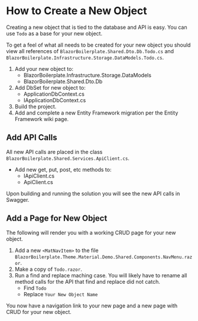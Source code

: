 # How to Create a New Object

Creating a new object that is tied to the database and API is easy. You can use `Todo` as a base for your new object. 

To get a feel of what all needs to be created for your new object you should view all references of `BlazorBoilerplate.Shared.Dto.Db.Todo.cs` and `BlazorBoilerplate.Infrastructure.Storage.DataModels.Todo.cs`.

1. Add your new object to:
    * BlazorBoilerplate.Infrastructure.Storage.DataModels
    * BlazorBoilerplate.Shared.Dto.Db
1. Add DbSet for new object to:
    * ApplicationDbContext.cs
    * IApplicationDbContext.cs
1. Build the project.
1. Add and complete a new Entity Framework migration per the Entity Framework wiki page.

## Add API Calls
All new API calls are placed in the class `BlazorBoilerplate.Shared.Services.ApiClient.cs`.

* Add new get, put, post, etc methods to:
    * IApiClient.cs
    * ApiClient.cs

Upon building and running the solution you will see the new API calls in Swagger.

## Add a Page for New Object
The following will render you with a working CRUD page for your new object.

1. Add a new `<MatNavItem>` to the file `BlazorBoilerplate.Theme.Material.Demo.Shared.Components.NavMenu.razor`.
1. Make a copy of `Todo.razor`.
1. Run a find and replace maching case. You will likely have to rename all method calls for the API that find and replace did not catch.
    * Find `Todo`
    * Replace `Your New Object Name`

You now have a navigation link to your new page and a new page with CRUD for your new object.